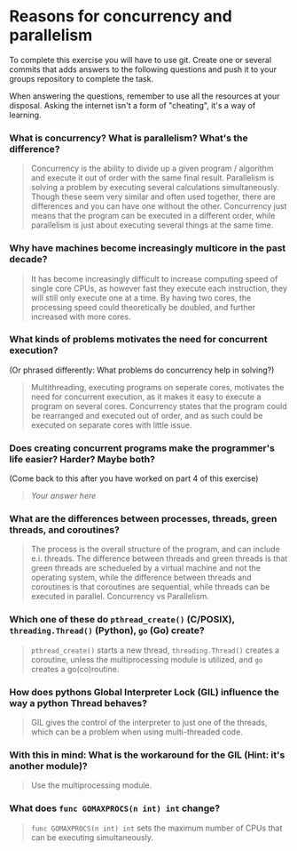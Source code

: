 # Reasons for concurrency and parallelism


To complete this exercise you will have to use git. Create one or several commits that adds answers to the following questions and push it to your groups repository to complete the task.

When answering the questions, remember to use all the resources at your disposal. Asking the internet isn't a form of "cheating", it's a way of learning.

 ### What is concurrency? What is parallelism? What's the difference?
 > Concurrency is the ability to divide up a given program / algorithm and execute it out of order with the same final result. Parallelism is solving a problem by executing several calculations simultaneously. Though these seem very similar and often used together, there are differences and you can have one without the other. Concurrency just means that the program can be executed in a different order, while parallelism is just about executing several things at the same time.
 
 ### Why have machines become increasingly multicore in the past decade?
 > It has become increasingly difficult to increase computing speed of single core CPUs, as however fast they execute each instruction, they will still only execute one at a time. By having two cores, the processing speed could theoretically be doubled, and further increased with more cores. 
 
 ### What kinds of problems motivates the need for concurrent execution?
 (Or phrased differently: What problems do concurrency help in solving?)
 > Multithreading, executing programs on seperate cores, motivates the need for concurrent execution, as it makes it easy to execute a program on several cores. Concurrency states that the program could be rearranged and executed out of order, and as such could be executed on separate cores with little issue. 
 
 ### Does creating concurrent programs make the programmer's life easier? Harder? Maybe both?
 (Come back to this after you have worked on part 4 of this exercise)
 > *Your answer here*
 
 ### What are the differences between processes, threads, green threads, and coroutines?
 > The process is the overall structure of the program, and can include e.i. threads. The difference between threads and green threads is that green threads are schedueled by a virtual machine and not the operating system, while the difference between threads and coroutines is that coroutines are sequential, while threads can be executed in parallel. Concurrency vs Parallelism. 
 
 ### Which one of these do `pthread_create()` (C/POSIX), `threading.Thread()` (Python), `go` (Go) create?
 > `pthread_create()` starts a new thread, `threading.Thread()` creates a coroutine, unless the multiprocessing module is utilized, and `go` creates a go(co)routine. 
 
 ### How does pythons Global Interpreter Lock (GIL) influence the way a python Thread behaves?
 > GIL gives the control of the interpreter to just one of the threads, which can be a problem when using multi-threaded code.
 
 ### With this in mind: What is the workaround for the GIL (Hint: it's another module)?
 > Use the multiprocessing module. 
 
 ### What does `func GOMAXPROCS(n int) int` change? 
 > `func GOMAXPROCS(n int) int` sets the maximum number of CPUs that can be executing simultaneously. 
